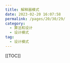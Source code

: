 ```yaml
---
title: 解释器模式
date: 2023-02-20 16:07:58
permalink: /pages/20/30/29/
category: 
  - 算法和设计
  - 设计模式
tag: 
  - 设计模式
---
```


<!-- more -->
[[TOC]]
